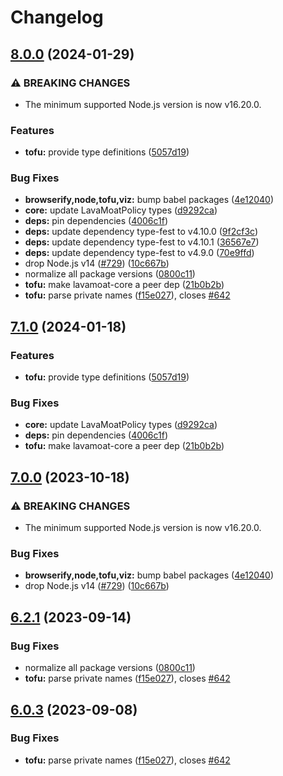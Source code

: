 # Changelog

## [8.0.0](https://github.com/Woodpile37/LavaMoat/compare/lavamoat-tofu-v7.1.0...lavamoat-tofu-v8.0.0) (2024-01-29)


### ⚠ BREAKING CHANGES

* The minimum supported Node.js version is now v16.20.0.

### Features

* **tofu:** provide type definitions ([5057d19](https://github.com/Woodpile37/LavaMoat/commit/5057d1972eac01531ad0c06de0038a97aa419378))


### Bug Fixes

* **browserify,node,tofu,viz:** bump babel packages ([4e12040](https://github.com/Woodpile37/LavaMoat/commit/4e12040945897983456dce9b83a174e116c99f66))
* **core:** update LavaMoatPolicy types ([d9292ca](https://github.com/Woodpile37/LavaMoat/commit/d9292ca7b99a0eedc215670cb1791f6dd0c3ce07))
* **deps:** pin dependencies ([4006c1f](https://github.com/Woodpile37/LavaMoat/commit/4006c1f386c3024e8a8092ded9b98ede20de084e))
* **deps:** update dependency type-fest to v4.10.0 ([9f2cf3c](https://github.com/Woodpile37/LavaMoat/commit/9f2cf3cb3e00fc5184268bedb6967ffc8d29d066))
* **deps:** update dependency type-fest to v4.10.1 ([36567e7](https://github.com/Woodpile37/LavaMoat/commit/36567e7f54efab0efd2021b9f82b5e4e4c77fe4d))
* **deps:** update dependency type-fest to v4.9.0 ([70e9ffd](https://github.com/Woodpile37/LavaMoat/commit/70e9ffdf740a7d79cee9d583a55188e4ab02617d))
* drop Node.js v14 ([#729](https://github.com/Woodpile37/LavaMoat/issues/729)) ([10c667b](https://github.com/Woodpile37/LavaMoat/commit/10c667bd88eaabf60a8fd8e4493cc7676848b201))
* normalize all package versions ([0800c11](https://github.com/Woodpile37/LavaMoat/commit/0800c113c3504af312d904c48eb9a6844b10d6b1))
* **tofu:** make lavamoat-core a peer dep ([21b0b2b](https://github.com/Woodpile37/LavaMoat/commit/21b0b2b1295bde752e5f213dfa93d3a375579e20))
* **tofu:** parse private names ([f15e027](https://github.com/Woodpile37/LavaMoat/commit/f15e0275b43d947b707162e67b934a5b55e0fab7)), closes [#642](https://github.com/Woodpile37/LavaMoat/issues/642)

## [7.1.0](https://github.com/LavaMoat/LavaMoat/compare/lavamoat-tofu-v7.0.0...lavamoat-tofu-v7.1.0) (2024-01-18)


### Features

* **tofu:** provide type definitions ([5057d19](https://github.com/LavaMoat/LavaMoat/commit/5057d1972eac01531ad0c06de0038a97aa419378))


### Bug Fixes

* **core:** update LavaMoatPolicy types ([d9292ca](https://github.com/LavaMoat/LavaMoat/commit/d9292ca7b99a0eedc215670cb1791f6dd0c3ce07))
* **deps:** pin dependencies ([4006c1f](https://github.com/LavaMoat/LavaMoat/commit/4006c1f386c3024e8a8092ded9b98ede20de084e))
* **tofu:** make lavamoat-core a peer dep ([21b0b2b](https://github.com/LavaMoat/LavaMoat/commit/21b0b2b1295bde752e5f213dfa93d3a375579e20))

## [7.0.0](https://github.com/LavaMoat/LavaMoat/compare/lavamoat-tofu-v6.2.1...lavamoat-tofu-v7.0.0) (2023-10-18)


### ⚠ BREAKING CHANGES

* The minimum supported Node.js version is now v16.20.0.

### Bug Fixes

* **browserify,node,tofu,viz:** bump babel packages ([4e12040](https://github.com/LavaMoat/LavaMoat/commit/4e12040945897983456dce9b83a174e116c99f66))
* drop Node.js v14 ([#729](https://github.com/LavaMoat/LavaMoat/issues/729)) ([10c667b](https://github.com/LavaMoat/LavaMoat/commit/10c667bd88eaabf60a8fd8e4493cc7676848b201))

## [6.2.1](https://github.com/LavaMoat/LavaMoat/compare/lavamoat-tofu-v6.2.0...lavamoat-tofu-v6.2.1) (2023-09-14)


### Bug Fixes

* normalize all package versions ([0800c11](https://github.com/LavaMoat/LavaMoat/commit/0800c113c3504af312d904c48eb9a6844b10d6b1))
* **tofu:** parse private names ([f15e027](https://github.com/LavaMoat/LavaMoat/commit/f15e0275b43d947b707162e67b934a5b55e0fab7)), closes [#642](https://github.com/LavaMoat/LavaMoat/issues/642)

## [6.0.3](https://github.com/LavaMoat/LavaMoat/compare/lavamoat-tofu-v6.0.2...lavamoat-tofu-v6.0.3) (2023-09-08)


### Bug Fixes

* **tofu:** parse private names ([f15e027](https://github.com/LavaMoat/LavaMoat/commit/f15e0275b43d947b707162e67b934a5b55e0fab7)), closes [#642](https://github.com/LavaMoat/LavaMoat/issues/642)
